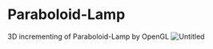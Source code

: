 # Paraboloid-Lamp
3D incrementing of Paraboloid-Lamp by OpenGL
![Untitled](https://user-images.githubusercontent.com/101016194/171510916-4b388eee-5d98-4b14-93da-4d29312452f0.png)
